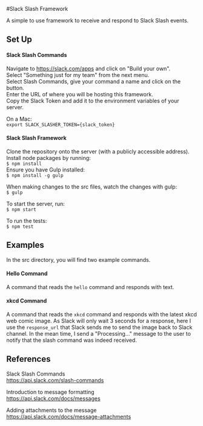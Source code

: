 #Slack Slash Framework

A simple to use framework to receive and respond to Slack Slash events.

## Set Up

#### Slack Slash Commands
Navigate to https://slack.com/apps and click on "Build your own".  
Select "Something just for my team" from the next menu.  
Select Slash Commands, give your command a name and click on the button.  
Enter the URL of where you will be hosting this framework.  
Copy the Slack Token and add it to the environment variables of your server.  

On a Mac:  
`export SLACK_SLASHER_TOKEN={slack_token}`

#### Slack Slash Framework
Clone the repository onto the server (with a publicly accessible address).  
Install node packages by running:  
`$ npm install`  
Ensure you have Gulp installed:  
`$ npm install -g gulp`

When making changes to the src files, watch the changes with gulp:  
`$ gulp`

To start the server, run:  
`$ npm start`

To run the tests:  
`$ npm test`


## Examples

In the src directory, you will find two example commands.

#### Hello Command
A command that reads the `hello` command and responds with text.

#### xkcd Command
A command that reads the `xkcd` command and responds with the latest xkcd web comic image.
As Slack will only wait 3 seconds for a response, here I use the `response_url` that Slack sends me to send the image back to Slack channel.
In the mean time, I send a "Processing..." message to the user to notify that the slash command was indeed received.


## References

Slack Slash Commands  
https://api.slack.com/slash-commands

Introduction to message formatting  
https://api.slack.com/docs/messages

Adding attachments to the message  
https://api.slack.com/docs/message-attachments